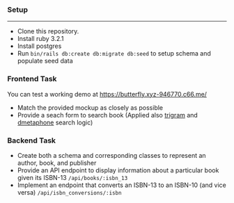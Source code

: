 ### Setup
----
- Clone this repository.
- Install ruby 3.2.1
- Install postgres
- Run `bin/rails db:create db:migrate db:seed` to setup schema and populate seed data

### Frontend Task
You can test a working demo at https://butterfly.xyz-946770.c66.me/
 - Match the provided mockup as closely as possible
 - Provide a seach form to search book (Applied also [trigram](https://github.com/Casecommons/pg_search#trigram-trigram-search) and [dmetaphone](https://github.com/Casecommons/pg_search#trigram-trigram-search) search logic)

### Backend Task
 -  Create both a schema and corresponding classes to represent an author, book, and publisher
 - Provide an API endpoint to display information about a particular book given its ISBN-13 `/api/books/:isbn_13`
 -  Implement an endpoint that converts an ISBN-13 to an ISBN-10 (and vice versa) `/api/isbn_conversions/:isbn`

